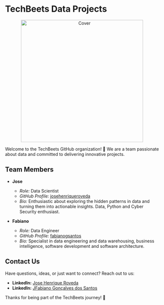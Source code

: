 # TechBeets Data Projects

<div align="center">
  <img src="https://github.com/TechBeets/.github/blob/main/profile/assets/cover.jfif" alt="Cover", width=400px>
</div>


Welcome to the TechBeets GitHub organization! 🚀 We are a team passionate about data and committed to delivering innovative projects.

## Team Members

- **Jose**
  - *Role:* Data Scientist
  - *GitHub Profile:* [josehenriqueroveda](https://github.com/josehenriqueroveda)
  - *Bio:* Enthusiastic about exploring the hidden patterns in data and turning them into actionable insights. Data, Python and Cyber Security enthusiast.

- **Fabiano**
  - *Role:* Data Engineer
  - *GitHub Profile:* [fabianogsantos](https://github.com/fabianogsantos)
  - *Bio:* Specialist in data engineering and data warehousing, business intelligence, software development and software architecture.


## Contact Us

Have questions, ideas, or just want to connect? Reach out to us:

- **LinkedIn:** [Jose Henrique Roveda](https://www.linkedin.com/in/jhroveda)
- **LinkedIn:** [JFabiano Gonçalves dos Santos](https://www.linkedin.com/in/fabianogsantos)

Thanks for being part of the TechBeets journey! 🎉
